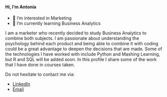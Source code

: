 ## <h4> Hi, I’m Antonia </h4>

- 👀 I’m interested in Marketing
- 🌱 I’m currently learning Business Analytics 

I am a marketer who recently decided to study Business Analytics to combine both subjects. I am passionate about understanding the psychology behind each product and being able to combine it with coding could be a great advantage to deepen the decisions that are made. Some of the technologies I have worked with include Python and Mashing Learning, but R and SQL will be added soon. In this profile I share some of the work that I have done in courses taken.

Do not hesitate to contact me via:
- <a href="https://www.linkedin.com/in/antonialira">LinkedIn</a>
- <a href="mailto:antonia.lirabc@gmail.com">Email</a>
